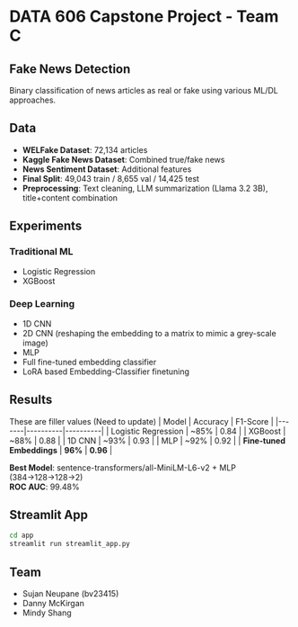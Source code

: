 # DATA 606 Capstone Project - Team C
## Fake News Detection

Binary classification of news articles as real or fake using various ML/DL approaches.

## Data
- **WELFake Dataset**: 72,134 articles
- **Kaggle Fake News Dataset**: Combined true/fake news
- **News Sentiment Dataset**: Additional features
- **Final Split**: 49,043 train / 8,655 val / 14,425 test
- **Preprocessing**: Text cleaning, LLM summarization (Llama 3.2 3B), title+content combination

## Experiments

### Traditional ML
- Logistic Regression 
- XGBoost

### Deep Learning  
- 1D CNN
- 2D CNN (reshaping the embedding to a matrix to mimic a grey-scale image)
- MLP
- Full fine-tuned embedding classifier
- LoRA based Embedding-Classifier finetuning


## Results

These are filler values (Need to update)
| Model | Accuracy | F1-Score |
|-------|----------|----------|
| Logistic Regression | ~85% | 0.84 |
| XGBoost | ~88% | 0.88 |
| 1D CNN | ~93% | 0.93 |
| MLP | ~92% | 0.92 |
| **Fine-tuned Embeddings** | **96%** | **0.96** |

**Best Model**: sentence-transformers/all-MiniLM-L6-v2 + MLP (384→128→128→2)  
**ROC AUC**: 99.48%

## Streamlit App

```bash
cd app
streamlit run streamlit_app.py
```

## Team
- Sujan Neupane (bv23415)
- Danny McKirgan
- Mindy Shang
